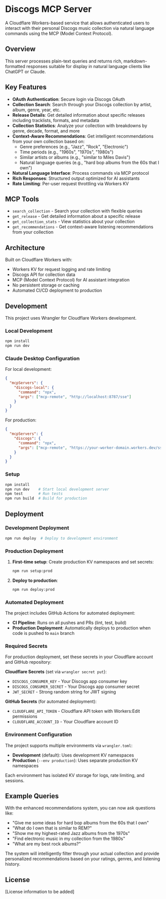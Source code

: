 # Discogs MCP Server

A Cloudflare Workers-based service that allows authenticated users to interact with their personal Discogs music collection via natural language commands using the MCP (Model Context Protocol).

## Overview

This server processes plain-text queries and returns rich, markdown-formatted responses suitable for display in natural language clients like ChatGPT or Claude.

## Key Features

- **OAuth Authentication**: Secure login via Discogs OAuth
- **Collection Search**: Search through your Discogs collection by artist, album, genre, year, etc.
- **Release Details**: Get detailed information about specific releases including tracklists, formats, and metadata
- **Collection Statistics**: Analyze your collection with breakdowns by genre, decade, format, and more
- **Context-Aware Recommendations**: Get intelligent recommendations from your own collection based on:
  - Genre preferences (e.g., "Jazz", "Rock", "Electronic")
  - Time periods (e.g., "1960s", "1970s", "1980s")
  - Similar artists or albums (e.g., "similar to Miles Davis")
  - Natural language queries (e.g., "hard bop albums from the 60s that I own")
- **Natural Language Interface**: Process commands via MCP protocol
- **Rich Responses**: Structured output optimized for AI assistants
- **Rate Limiting**: Per-user request throttling via Workers KV

## MCP Tools

- `search_collection` - Search your collection with flexible queries
- `get_release` - Get detailed information about a specific release
- `get_collection_stats` - View statistics about your collection
- `get_recommendations` - Get context-aware listening recommendations from your collection

## Architecture

Built on Cloudflare Workers with:

- Workers KV for request logging and rate limiting
- Discogs API for collection data
- MCP (Model Context Protocol) for AI assistant integration
- No persistent storage or caching
- Automated CI/CD deployment to production

## Development

This project uses Wrangler for Cloudflare Workers development.

### Local Development

```bash
npm install
npm run dev
```

### Claude Desktop Configuration

For local development:
```json
{
  "mcpServers": {
    "discogs-local": {
      "command": "npx",
      "args": ["mcp-remote", "http://localhost:8787/sse"]
    }
  }
}
```

For production:
```json
{
  "mcpServers": {
    "discogs": {
      "command": "npx",
      "args": ["mcp-remote", "https://your-worker-domain.workers.dev/sse"]
    }
  }
}
```

### Setup

```bash
npm install
npm run dev    # Start local development server
npm test       # Run tests
npm run build  # Build for production
```

## Deployment

### Development Deployment

```bash
npm run deploy  # Deploy to development environment
```

### Production Deployment

1. **First-time setup**: Create production KV namespaces and set secrets:
   ```bash
   npm run setup:prod
   ```

2. **Deploy to production**:
   ```bash
   npm run deploy:prod
   ```

### Automated Deployment

The project includes GitHub Actions for automated deployment:

- **CI Pipeline**: Runs on all pushes and PRs (lint, test, build)
- **Production Deployment**: Automatically deploys to production when code is pushed to `main` branch

### Required Secrets

For production deployment, set these secrets in your Cloudflare account and GitHub repository:

**Cloudflare Secrets** (set via `wrangler secret put`):
- `DISCOGS_CONSUMER_KEY` - Your Discogs app consumer key
- `DISCOGS_CONSUMER_SECRET` - Your Discogs app consumer secret  
- `JWT_SECRET` - Strong random string for JWT signing

**GitHub Secrets** (for automated deployment):
- `CLOUDFLARE_API_TOKEN` - Cloudflare API token with Workers:Edit permissions
- `CLOUDFLARE_ACCOUNT_ID` - Your Cloudflare account ID

### Environment Configuration

The project supports multiple environments via `wrangler.toml`:

- **Development** (default): Uses development KV namespaces
- **Production** (`--env production`): Uses separate production KV namespaces

Each environment has isolated KV storage for logs, rate limiting, and sessions.

## Example Queries

With the enhanced recommendations system, you can now ask questions like:

- "Give me some ideas for hard bop albums from the 60s that I own"
- "What do I own that is similar to REM?"
- "Show me my highest-rated Jazz albums from the 1970s"
- "Find electronic music in my collection from the 1980s"
- "What are my best rock albums?"

The system will intelligently filter through your actual collection and provide personalized recommendations based on your ratings, genres, and listening history.

## License

[License information to be added]
